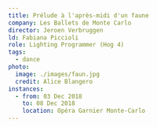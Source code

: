 ```yaml
---
title: Prélude à l'après-midi d'un faune
company: Les Ballets de Monte Carlo
director: Jeroen Verbruggen
ld: Fabiana Piccioli
role: Lighting Programmer (Hog 4)
tags:
  - dance
photo:
  image: ./images/faun.jpg
  credit: Alice Blangero
instances:
  - from: 03 Dec 2018
    to: 08 Dec 2018
    location: Opéra Garnier Monte-Carlo
---
```

